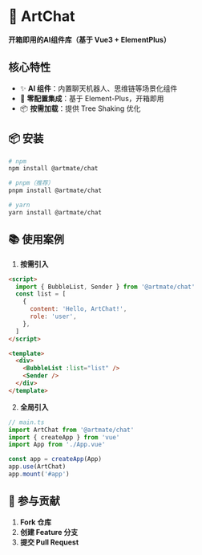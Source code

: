 # 🚀 ArtChat

**开箱即用的AI组件库（基于 Vue3 + ElementPlus）**

## 核心特性

- ✨ **AI 组件**：内置聊天机器人、思维链等场景化组件
- 🚀 **零配置集成**：基于 Element-Plus，开箱即用
- 📦 **按需加载**：提供 Tree Shaking 优化

## 📦 安装

```bash
# npm
npm install @artmate/chat

# pnpm（推荐）
pnpm install @artmate/chat

# yarn
yarn install @artmate/chat

```

## 📚 使用案例

1. **按需引入**

```html
<script>
  import { BubbleList, Sender } from '@artmate/chat'
  const list = [
    {
      content: 'Hello, ArtChat!',
      role: 'user',
    },
  ]
</script>

<template>
  <div>
    <BubbleList :list="list" />
    <Sender />
  </div>
</template>
```

2. **全局引入**

```ts
// main.ts
import ArtChat from '@artmate/chat'
import { createApp } from 'vue'
import App from './App.vue'

const app = createApp(App)
app.use(ArtChat)
app.mount('#app')
```

## 🤝 参与贡献

1. **Fork 仓库**
2. **创建 Feature 分支**
3. **提交 Pull Request**
